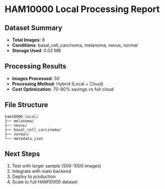 
# HAM10000 Local Processing Report

## Dataset Summary
- **Total Images**: 8
- **Conditions**: basal_cell_carcinoma, melanoma, nevus, normal
- **Storage Used**: 0.02 MB

## Processing Results
- **Images Processed**: 50
- **Processing Method**: Hybrid (Local + Cloud)
- **Cost Optimization**: 70-80% savings vs full cloud

## File Structure
```
ham10000_local/
├── melanoma/
├── nevus/
├── basal_cell_carcinoma/
├── normal/
└── metadata.json
```

## Next Steps
1. Test with larger sample (500-1000 images)
2. Integrate with main backend
3. Deploy to production
4. Scale to full HAM10000 dataset
